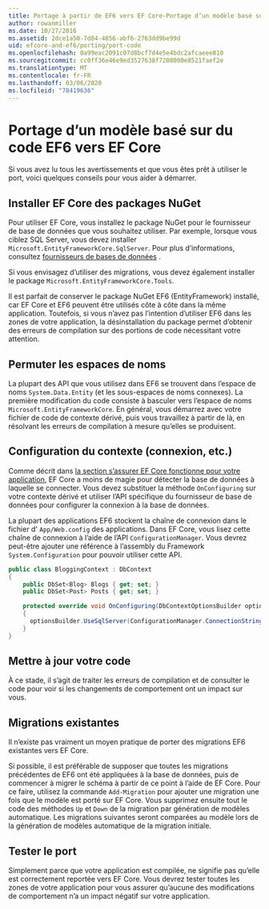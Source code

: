 ```yaml
---
title: Portage à partir de EF6 vers EF Core-Portage d’un modèle basé sur du code-EF
author: rowanmiller
ms.date: 10/27/2016
ms.assetid: 2dce1a50-7d84-4856-abf6-2763dd9be99d
uid: efcore-and-ef6/porting/port-code
ms.openlocfilehash: 0a99eac2091c07d8bcf7d4e5e4bdc2afcaeee810
ms.sourcegitcommit: cc0ff36e46e9ed3527638f7208000e8521faef2e
ms.translationtype: MT
ms.contentlocale: fr-FR
ms.lasthandoff: 03/06/2020
ms.locfileid: "78419636"
---
```

# <a name="porting-an-ef6-code-based-model-to-ef-core"></a>Portage d’un modèle basé sur du code EF6 vers EF Core

Si vous avez lu tous les avertissements et que vous êtes prêt à utiliser le port, voici quelques conseils pour vous aider à démarrer.

## <a name="install-ef-core-nuget-packages"></a>Installer EF Core des packages NuGet

Pour utiliser EF Core, vous installez le package NuGet pour le fournisseur de base de données que vous souhaitez utiliser. Par exemple, lorsque vous ciblez SQL Server, vous devez installer `Microsoft.EntityFrameworkCore.SqlServer`. Pour plus d’informations, consultez [fournisseurs de bases de données](../../core/providers/index.md) .

Si vous envisagez d’utiliser des migrations, vous devez également installer le package `Microsoft.EntityFrameworkCore.Tools`.

Il est parfait de conserver le package NuGet EF6 (EntityFramework) installé, car EF Core et EF6 peuvent être utilisés côte à côte dans la même application. Toutefois, si vous n’avez pas l’intention d’utiliser EF6 dans les zones de votre application, la désinstallation du package permet d’obtenir des erreurs de compilation sur des portions de code nécessitant votre attention.

## <a name="swap-namespaces"></a>Permuter les espaces de noms

La plupart des API que vous utilisez dans EF6 se trouvent dans l’espace de noms `System.Data.Entity` (et les sous-espaces de noms connexes). La première modification du code consiste à basculer vers l’espace de noms `Microsoft.EntityFrameworkCore`. En général, vous démarrez avec votre fichier de code de contexte dérivé, puis vous travaillez à partir de là, en résolvant les erreurs de compilation à mesure qu’elles se produisent.

## <a name="context-configuration-connection-etc"></a>Configuration du contexte (connexion, etc.)

Comme décrit dans [la section s’assurer EF Core fonctionne pour votre application](ensure-requirements.md), EF Core a moins de magie pour détecter la base de données à laquelle se connecter. Vous devez substituer la méthode `OnConfiguring` sur votre contexte dérivé et utiliser l’API spécifique du fournisseur de base de données pour configurer la connexion à la base de données.

La plupart des applications EF6 stockent la chaîne de connexion dans le fichier d' `App/Web.config` des applications. Dans EF Core, vous lisez cette chaîne de connexion à l’aide de l’API `ConfigurationManager`. Vous devrez peut-être ajouter une référence à l’assembly du Framework `System.Configuration` pour pouvoir utiliser cette API.

``` csharp
public class BloggingContext : DbContext
{
    public DbSet<Blog> Blogs { get; set; }
    public DbSet<Post> Posts { get; set; }

    protected override void OnConfiguring(DbContextOptionsBuilder optionsBuilder)
    {
      optionsBuilder.UseSqlServer(ConfigurationManager.ConnectionStrings["BloggingDatabase"].ConnectionString);
    }
}
```

## <a name="update-your-code"></a>Mettre à jour votre code

À ce stade, il s’agit de traiter les erreurs de compilation et de consulter le code pour voir si les changements de comportement ont un impact sur vous.

## <a name="existing-migrations"></a>Migrations existantes

Il n’existe pas vraiment un moyen pratique de porter des migrations EF6 existantes vers EF Core.

Si possible, il est préférable de supposer que toutes les migrations précédentes de EF6 ont été appliquées à la base de données, puis de commencer à migrer le schéma à partir de ce point à l’aide de EF Core. Pour ce faire, utilisez la commande `Add-Migration` pour ajouter une migration une fois que le modèle est porté sur EF Core. Vous supprimez ensuite tout le code des méthodes `Up` et `Down` de la migration par génération de modèles automatique. Les migrations suivantes seront comparées au modèle lors de la génération de modèles automatique de la migration initiale.

## <a name="test-the-port"></a>Tester le port

Simplement parce que votre application est compilée, ne signifie pas qu’elle est correctement reportée vers EF Core. Vous devrez tester toutes les zones de votre application pour vous assurer qu’aucune des modifications de comportement n’a un impact négatif sur votre application.
